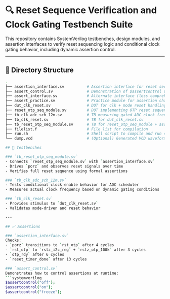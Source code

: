 # 🔍 Reset Sequence Verification and Clock Gating Testbench Suite

This repository contains SystemVerilog testbenches, design modules, and assertion interfaces to verify reset sequencing logic and conditional clock gating behavior, including dynamic assertion control.

---

## 📁 Directory Structure

```bash
.
├── assertion_interface.sv          # Assertion interface for reset sequencing
├── assert_control.sv               # Demonstration of $assertcontrol usage
├── assert_interface.sv             # Alternate interface (less comprehensive)
├── assert_practice.sv              # Practice module for assertion chaining
├── dut_clk_reset.sv                # DUT for clk + mode reset handling
├── reset_otp_seq_module.sv         # DUT implementing OTP reset sequence
├── tb_clk_adc_sch_12m.sv           # TB measuring gated ADC clock frequency
├── tb_clk_reset.sv                 # TB for dut_clk_reset.sv
├── tb_reset_otp_seq_module.sv      # TB for reset_otp_seq_module + assertions
├── filelist.f                      # File list for compilation
├── run.sh                          # Shell script to compile and run simulation
└── dump.vcd                        # (Optional) Generated VCD waveform file

## 🧪 Testbenches

### `tb_reset_otp_seq_module.sv`
- Connects `reset_otp_seq_module.sv` with `assertion_interface.sv`
- Drives `porz` and observes reset signals over time
- Verifies full reset sequence using formal assertions

### `tb_clk_adc_sch_12m.sv`
- Tests conditional clock enable behavior for ADC scheduler
- Measures actual clock frequency based on dynamic gating conditions

### `tb_clk_reset.sv`
- Provides stimulus to `dut_clk_reset.sv`
- Validates mode-driven and reset behavior

---

## ✅ Assertions

### `assertion_interface.sv`
Checks:
- `porz` transitions to `rst_otp` after 4 cycles
- `rst_otp` to `rstz_i2c_reg` + `rstz_otp_100k` after 3 cycles
- `otp_rdy` after 6 cycles
- `reset_timer_done` after 13 cycles

### `assert_control.sv`
Demonstrates how to control assertions at runtime:
```systemverilog
$assertcontrol("off");
$assertcontrol("on");
$assertcontrol("freeze");

